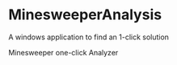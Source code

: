 # MinesweeperAnalysis
A windows application to find an 1-click solution

Minesweeper one-click Analyzer 
